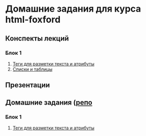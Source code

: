 # Домашние задания для курса html-foxford

## Конспекты лекций

### Блок 1

1. [Теги для разметки текста и атрибуты](lessons/html-base.md)
2. [Списки и таблицы](lessons/lists-and-tables.md)

## Презентации

## Домашние задания ([репо](https://github.com/netology-code/html-foxford-homeworks/tree/master/tags)

### Блок 1

1. [Теги для разметки текста и атрибуты](https://netology-code.github.io/html-foxford-homeworks/tags/)